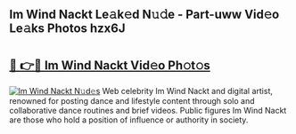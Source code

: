 ## Im Wind Nackt Le𝚊k𝚎d N𝚞𝚍e - Part-uww Vid𝚎o Le𝚊ks Photos hzx6J

# <h2><a href="http://fb0nn0.evod.top/?m=Im+Wind+Nackt">🔗 👉🔴 Im Wind Nackt Vid𝚎o Ph𝚘t𝚘s</a></h2>

[![Im Wind Nackt N𝚞d𝚎s](https://i.imgur.com/8V9OHl7.gif)](http://fb0nn0.evod.top/?m=Im+Wind+Nackt)
Web celebrity Im Wind Nackt and digital artist, renowned for posting dance and lifestyle content through solo and collaborative dance routines and brief videos. Public figures Im Wind Nackt are those who hold a position of influence or authority in society. 
